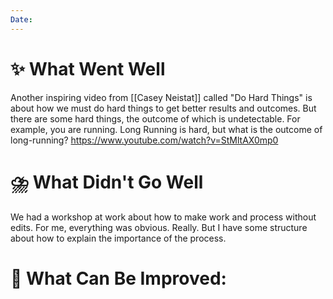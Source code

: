 ```yaml
---
Date:
---
```



# **✨ What Went Well**

Another inspiring video from [[Casey Neistat]] called "Do Hard Things" is about how we must do hard things to get better results and outcomes. 
But there are some hard things, the outcome of which is undetectable. For example, you are running. Long Running is hard, but what is the outcome of long-running? 
https://www.youtube.com/watch?v=StMltAX0mp0


#  **⛈️ What Didn't Go Well**

We had a workshop at work about how to make work and process without edits. For me, everything was obvious. Really. But I have some structure about how to explain the importance of the process. 


# **💫 What Can Be Improved**:


